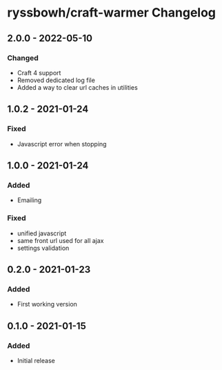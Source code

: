 # ryssbowh/craft-warmer Changelog

## 2.0.0 - 2022-05-10

### Changed
- Craft 4 support
- Removed dedicated log file
- Added a way to clear url caches in utilities

## 1.0.2 - 2021-01-24

### Fixed
- Javascript error when stopping

## 1.0.0 - 2021-01-24

### Added
- Emailing

### Fixed
- unified javascript
- same front url used for all ajax
- settings validation

## 0.2.0 - 2021-01-23

### Added
- First working version

## 0.1.0 - 2021-01-15

### Added
- Initial release